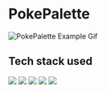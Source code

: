 # PokePalette

![PokePalette Example Gif](src/img/example.gif)

## Tech stack used
<img src="https://cdn.jsdelivr.net/gh/devicons/devicon@latest/icons/html5/html5-original-wordmark.svg" />
<img src="https://cdn.jsdelivr.net/gh/devicons/devicon@latest/icons/css3/css3-original-wordmark.svg" />
<img src="https://cdn.jsdelivr.net/gh/devicons/devicon@latest/icons/less/less-original-wordmark.svg" />
<img src="https://cdn.jsdelivr.net/gh/devicons/devicon@latest/icons/js/js-original-wordmark.svg" />
<img src="https://cdn.jsdelivr.net/gh/devicons/devicon@latest/icons/react/react-original-wordmark.svg" />
